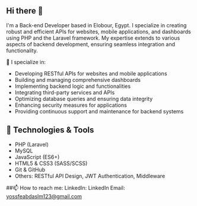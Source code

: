 ## Hi there 👋

I'm a Back-end Developer based in Elobour, Egypt. I specialize in creating robust and efficient APIs for websites, mobile applications, and dashboards using PHP and the Laravel framework. My expertise extends to various aspects of backend development, ensuring seamless integration and functionality.

🚀 I specialize in:

- Developing RESTful APIs for websites and mobile applications
- Building and managing comprehensive dashboards
- Implementing backend logic and functionalities
- Integrating third-party services and APIs
- Optimizing database queries and ensuring data integrity
- Enhancing security measures for applications
- Providing continuous support and maintenance for backend systems


## 🔧 Technologies & Tools
- PHP (Laravel)
- MySQL
- JavaScript (ES6+)
- HTML5 & CSS3 (SASS/SCSS)
- Git & GitHub
- Others: RESTful API Design, JWT Authentication, Middleware

##📫 How to reach me:
LinkedIn: LinkedIn
Email: yossfeabdaslm123@gmail.com

<!--
**3absy1/3absy1** is a ✨ _special_ ✨ repository because its `README.md` (this file) appears on your GitHub profile.

Here are some ideas to get you started:

- 🔭 I’m currently working on ...
- 🌱 I’m currently learning ...
- 👯 I’m looking to collaborate on ...
- 🤔 I’m looking for help with ...
- 💬 Ask me about ...
- 📫 How to reach me: ...
- 😄 Pronouns: ...
- ⚡ Fun fact: ...
-->

